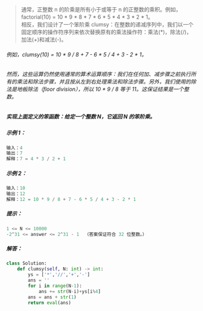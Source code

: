 > 通常，正整数 n 的阶乘是所有小于或等于 n 的正整数的乘积。例如，factorial(10) = 10 * 9 * 8 * 7 * 6 * 5 * 4 * 3 * 2 * 1。  
> 相反，我们设计了一个笨阶乘 clumsy：在整数的递减序列中，我们以一个固定顺序的操作符序列来依次替换原有的乘法操作符：乘法(*)，除法(/)，加法(+)和减法(-)。 
###### 例如，clumsy(10) = 10 * 9 / 8 + 7 - 6 * 5 / 4 + 3 - 2 * 1。  
###### 然而，这些运算仍然使用通常的算术运算顺序：我们在任何加、减步骤之前执行所有的乘法和除法步骤，并且按从左到右处理乘法和除法步骤。另外，我们使用的除法是地板除法（floor division），所以 10 * 9 / 8 等于 11。这保证结果是一个整数。
##### 实现上面定义的笨函数：给定一个整数 N，它返回 N 的笨阶乘。

##### 示例 1：
```c
输入：4
输出：7
解释：7 = 4 * 3 / 2 + 1
```
##### 示例 2：
```c
输入：10
输出：12
解释：12 = 10 * 9 / 8 + 7 - 6 * 5 / 4 + 3 - 2 * 1
``` 
##### 提示：
```c
1 <= N <= 10000
-2^31 <= answer <= 2^31 - 1  （答案保证符合 32 位整数。）
```
##### 解答：
```python
class Solution:
    def clumsy(self, N: int) -> int:
        ys = ['*','//','+','-']
        ans = ''
        for i in range(N-1):
            ans += str(N-i)+ys[i%4]
        ans = ans + str(1)
        return eval(ans)
```            
